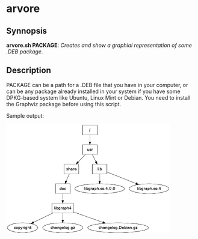 # arvore

## Synnopsis

**arvore.sh PACKAGE**: *Creates and show a graphial representation of some .DEB package.*

## Description

PACKAGE can be a path for a .DEB file that you have in your computer, or can be any package already installed in your system if you have some DPKG-based system like Ubuntu, Linux Mint or Debian. You need to install the Graphviz package before using this script.

Sample output:

![](https://raw.githubusercontent.com/thiagoharry/arvore/master/libgraph4_example.png)
